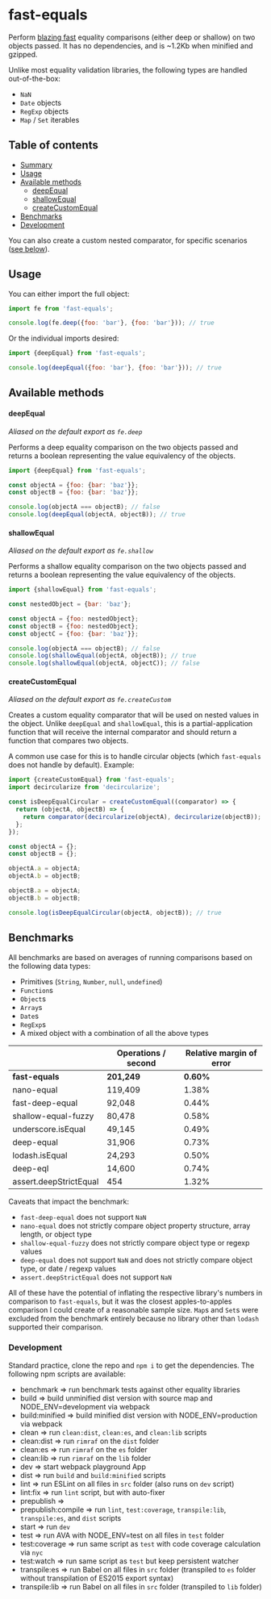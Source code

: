 # fast-equals

Perform [blazing fast](#benchmarks) equality comparisons (either deep or shallow) on two objects passed. It has no dependencies, and is ~1.2Kb when minified and gzipped.

Unlike most equality validation libraries, the following types are handled out-of-the-box:
* `NaN`
* `Date` objects
* `RegExp` objects
* `Map` / `Set` iterables

## Table of contents
* [Summary](#summary)
* [Usage](#usage)
* [Available methods](#available-methods)
  * [deepEqual](#deepequal)
  * [shallowEqual](#shallowequal)
  * [createCustomEqual](#createcustomequal)
* [Benchmarks](#benchmarks)
* [Development](#development)

You can also create a custom nested comparator, for specific scenarios ([see below](#createcustomequal)).

## Usage

You can either import the full object:

```javascript
import fe from 'fast-equals';

console.log(fe.deep({foo: 'bar'}, {foo: 'bar'})); // true
```

Or the individual imports desired:

```javascript
import {deepEqual} from 'fast-equals';

console.log(deepEqual({foo: 'bar'}, {foo: 'bar'})); // true
```

## Available methods

#### deepEqual

*Aliased on the default export as `fe.deep`*

Performs a deep equality comparison on the two objects passed and returns a boolean representing the value equivalency of the objects.

```javascript
import {deepEqual} from 'fast-equals';

const objectA = {foo: {bar: 'baz'}};
const objectB = {foo: {bar: 'baz'}};

console.log(objectA === objectB); // false
console.log(deepEqual(objectA, objectB)); // true
```

#### shallowEqual

*Aliased on the default export as `fe.shallow`*

Performs a shallow equality comparison on the two objects passed and returns a boolean representing the value equivalency of the objects.

```javascript
import {shallowEqual} from 'fast-equals';

const nestedObject = {bar: 'baz'};

const objectA = {foo: nestedObject};
const objectB = {foo: nestedObject};
const objectC = {foo: {bar: 'baz'}};

console.log(objectA === objectB); // false
console.log(shallowEqual(objectA, objectB)); // true
console.log(shallowEqual(objectA, objectC)); // false
```

#### createCustomEqual

*Aliased on the default export as `fe.createCustom`*

Creates a custom equality comparator that will be used on nested values in the object. Unlike `deepEqual` and `shallowEqual`, this is a partial-application function that will receive the internal comparator and should return a function that compares two objects.

A common use case for this is to handle circular objects (which `fast-equals` does not handle by default). Example:

```javascript
import {createCustomEqual} from 'fast-equals';
import decircularize from 'decircularize';

const isDeepEqualCircular = createCustomEqual((comparator) => {
  return (objectA, objectB) => {
    return comparator(decircularize(objectA), decircularize(objectB));
  };
});

const objectA = {};
const objectB = {};

objectA.a = objectA;
objectA.b = objectB;

objectB.a = objectA;
objectB.b = objectB;

console.log(isDeepEqualCircular(objectA, objectB)); // true
```

## Benchmarks

All benchmarks are based on averages of running comparisons based on the following data types:
* Primitives (`String`, `Number`, `null`, `undefined`)
* `Function`s
* `Object`s
* `Array`s
* `Date`s
* `RegExp`s
* A mixed object with a combination of all the above types

|                        | Operations / second | Relative margin of error |
|------------------------|---------------------|--------------------------|
| **fast-equals**        | **201,249**         | **0.60%**                |
| nano-equal             | 119,409             | 1.38%                    |
| fast-deep-equal        | 92,048              | 0.44%                    |
| shallow-equal-fuzzy    | 80,478              | 0.58%                    |
| underscore.isEqual     | 49,145              | 0.49%                    |
| deep-equal             | 31,906              | 0.73%                    |
| lodash.isEqual         | 24,293              | 0.50%                    |
| deep-eql               | 14,600              | 0.74%                    |
| assert.deepStrictEqual | 454                 | 1.32%                    |

Caveats that impact the benchmark:
* `fast-deep-equal` does not support `NaN`
* `nano-equal` does not strictly compare object property structure, array length, or object type
* `shallow-equal-fuzzy` does not strictly compare object type or regexp values
* `deep-equal` does not support `NaN` and does not strictly compare object type, or date / regexp values
* `assert.deepStrictEqual` does not support `NaN`

All of these have the potential of inflating the respective library's numbers in comparison to `fast-equals`, but it was the closest apples-to-apples comparison I could create of a reasonable sample size. `Map`s and `Set`s were excluded from the benchmark entirely because no library other than `lodash` supported their comparison.

### Development

Standard practice, clone the repo and `npm i` to get the dependencies. The following npm scripts are available:
* benchmark => run benchmark tests against other equality libraries
* build => build unminified dist version with source map and NODE_ENV=development via webpack
* build:minified => build minified dist version with NODE_ENV=production via webpack
* clean => run `clean:dist`, `clean:es`, and `clean:lib` scripts
* clean:dist => run `rimraf` on the `dist` folder
* clean:es => run `rimraf` on the `es` folder
* clean:lib => run `rimraf` on the `lib` folder
* dev => start webpack playground App
* dist => run `build` and `build:minified` scripts
* lint => run ESLint on all files in `src` folder (also runs on `dev` script)
* lint:fix => run `lint` script, but with auto-fixer
* prepublish =>
* prepublish:compile => run `lint`, `test:coverage`, `transpile:lib`, `transpile:es`, and `dist` scripts
* start => run `dev`
* test => run AVA with NODE_ENV=test on all files in `test` folder
* test:coverage => run same script as `test` with code coverage calculation via `nyc`
* test:watch => run same script as `test` but keep persistent watcher
* transpile:es => run Babel on all files in `src` folder (transpiled to `es` folder without transpilation of ES2015 export syntax)
* transpile:lib => run Babel on all files in `src` folder (transpiled to `lib` folder)
